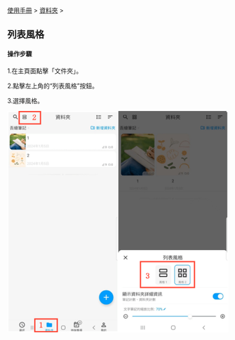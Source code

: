 [使用手冊](/dragonnest/drawnote/manual/zh-tw) > [資料夾](/dragonnest/drawnote/manual/zh-tw/folder) >

列表風格
---
#### 操作步驟

1.在主頁面點擊「文件夾」。

2.點擊左上角的“列表風格”按鈕。

3.選擇風格。

![](imgs/list_style.png)

